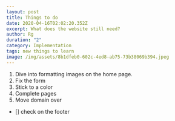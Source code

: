 ```yaml
---
layout: post
title: Things to do
date: 2020-04-16T02:02:20.352Z
excerpt: What does the website still need?
author: Rg
duration: "2"
category: Implementation
tags: new things to learn
image: /img/assets/8b1dfeb0-602c-4ed8-ab75-73b38069b394.jpeg
---
```

1. Dive into formatting images on the home page.
2. Fix the form
3. Stick to a color
4. Complete pages
5. Move domain over 

- [] check on the footer